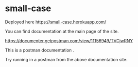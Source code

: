 # small-case

Deployed here https://small-case.herokuapp.com/


You can find documentation at the main page of the site.

https://documenter.getpostman.com/view/11156949/TVCjwRNY

This is a postman documentation . 

Try running in a postman from the above documentation site.
